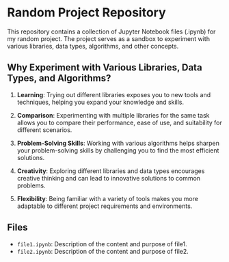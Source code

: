 # Random Project Repository

This repository contains a collection of Jupyter Notebook files (.ipynb) for my random project. The project serves as a sandbox to experiment with various libraries, data types, algorithms, and other concepts.

## Why Experiment with Various Libraries, Data Types, and Algorithms?

1. **Learning**: Trying out different libraries exposes you to new tools and techniques, helping you expand your knowledge and skills.

2. **Comparison**: Experimenting with multiple libraries for the same task allows you to compare their performance, ease of use, and suitability for different scenarios.

3. **Problem-Solving Skills**: Working with various algorithms helps sharpen your problem-solving skills by challenging you to find the most efficient solutions.

4. **Creativity**: Exploring different libraries and data types encourages creative thinking and can lead to innovative solutions to common problems.

5. **Flexibility**: Being familiar with a variety of tools makes you more adaptable to different project requirements and environments.

   
## Files

- `file1.ipynb`: Description of the content and purpose of file1.
- `file2.ipynb`: Description of the content and purpose of file2.

